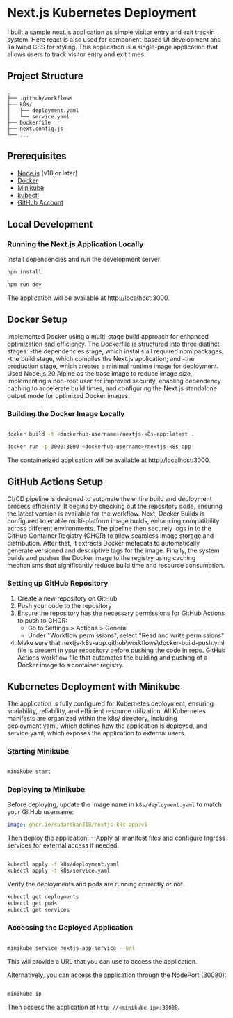 # Next.js Kubernetes Deployment

I built a sample next.js application as simple visitor entry and exit trackin system. Here react is also used for component-based UI development and Tailwind CSS for styling. This application is a single-page application that allows users to track visitor entry and exit times. 


## Project Structure

```
.
├── .github/workflows    
├── k8s/                
│   ├── deployment.yaml  
│   └── service.yaml     
├── Dockerfile           
├── next.config.js       
└── ...                  
```

## Prerequisites

- [Node.js](https://nodejs.org/) (v18 or later)
- [Docker](https://www.docker.com/get-started)
- [Minikube](https://minikube.sigs.k8s.io/docs/start/)
- [kubectl](https://kubernetes.io/docs/tasks/tools/)
- [GitHub Account](https://github.com/sudarshanJ18)

## Local Development

### Running the Next.js Application Locally
Install dependencies and run the development server
```bash
npm install

npm run dev
```

The application will be available at http://localhost:3000.


## Docker Setup
Implemented Docker using a multi-stage build approach for enhanced optimization and efficiency. The Dockerfile is structured into three distinct stages: 
    -the dependencies stage, which installs all required npm packages; 
    -the build stage, which compiles the Next.js application; and 
    -the production stage, which creates a minimal runtime image for deployment. 
Used Node.js 20 Alpine as the base image to reduce image size, implementing a non-root user for improved security, enabling dependency caching to accelerate build times, and configuring the Next.js standalone output mode for optimized Docker images.
### Building the Docker Image Locally

```bash

docker build -t <dockerhub-username>/nextjs-k8s-app:latest .

docker run -p 3000:3000 <dockerhub-username>/nextjs-k8s-app
```

The containerized application will be available at http://localhost:3000.

## GitHub Actions Setup

CI/CD pipeline is designed to automate the entire build and deployment process efficiently. It begins by checking out the repository code, ensuring the latest version is available for the workflow. Next, Docker Buildx is configured to enable multi-platform image builds, enhancing compatibility across different environments. The pipeline then securely logs in to the GitHub Container Registry (GHCR) to allow seamless image storage and distribution. After that, it extracts Docker metadata to automatically generate versioned and descriptive tags for the image. Finally, the system builds and pushes the Docker image to the registry using caching mechanisms that significantly reduce build time and resource consumption.

### Setting up GitHub Repository

1. Create a new repository on GitHub
2. Push your code to the repository
3. Ensure the repository has the necessary permissions for GitHub Actions to push to GHCR:
   - Go to Settings > Actions > General
   - Under "Workflow permissions", select "Read and write permissions"
4. Make sure that nextjs-k8s-app\.github\workflows\docker-build-push.yml file is present in your repository before pushing the code in repo. GitHub Actions workflow file that automates the building and pushing of a Docker image to a container registry.

## Kubernetes Deployment with Minikube
The application is fully configured for Kubernetes deployment, ensuring scalability, reliability, and efficient resource utilization. All Kubernetes manifests are organized within the k8s/ directory, including deployment.yaml, which defines how the application is deployed, and service.yaml, which exposes the application to external users. 

### Starting Minikube

```bash

minikube start

```

### Deploying to Minikube

Before deploying, update the image name in `k8s/deployment.yaml` to match your GitHub username:

```yaml
image: ghcr.io/sudarshanJ18/nextjs-k8s-app:v1
```

Then deploy the application:
--Apply all manifest files and configure Ingress services for external access if needed.
```bash

kubectl apply -f k8s/deployment.yaml
kubectl apply -f k8s/service.yaml
```
Verify the deployments and pods are running correctly or not.
```bash
kubectl get deployments
kubectl get pods
kubectl get services
```

### Accessing the Deployed Application

```bash

minikube service nextjs-app-service --url
```

This will provide a URL that you can use to access the application.

Alternatively, you can access the application through the NodePort (30080):

```bash

minikube ip
```

Then access the application at `http://<minikube-ip>:30080`.

